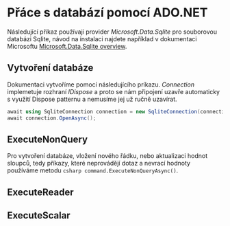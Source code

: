 # Přáce s databází pomocí ADO.NET

Následující příkaz používají provider *Microsoft.Data.Sqlite* pro souborovou databázi Sqlite, návod na instalaci najdete například v dokumentaci Microsoftu [Microsoft.Data.Sqlite overview](https://learn.microsoft.com/en-us/dotnet/standard/data/sqlite/?tabs=netcore-cli).

## Vytvoření databáze

Dokumentaci vytvoříme pomocí následujícího príkazu. *Connection* implemetuje rozhraní *IDispose* a proto se nám připojení uzavře automaticky s využití Dispose patternu a nemusíme jej už ručně uzavírat.

```csharp
await using SqliteConnection connection = new SqliteConnection(connectionString);
await connection.OpenAsync();
```
## ExecuteNonQuery

Pro vytvoření databáze, vložení nového řádku, nebo aktualizaci hodnot sloupců, tedy příkazy, které neprovádějí dotaz a nevrací hodnoty používáme metodu ```csharp command.ExecuteNonQueryAsync()```.

## ExecuteReader



## ExecuteScalar
